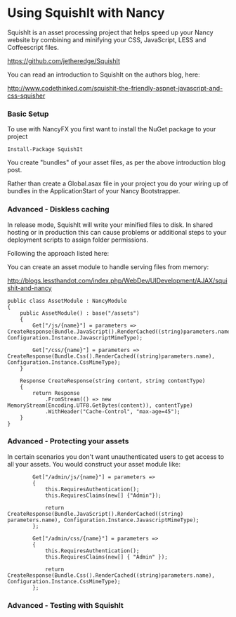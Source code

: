 # Using SquishIt with Nancy

SquishIt is an asset processing project that helps speed up your Nancy website by combining and minifying your CSS, JavaScript, LESS and Coffeescript files.

https://github.com/jetheredge/SquishIt

You can read an introduction to SquishIt on the authors blog, here:

http://www.codethinked.com/squishit-the-friendly-aspnet-javascript-and-css-squisher

### Basic Setup

To use with NancyFX you first want to install the NuGet package to your project

`Install-Package SquishIt`

You create "bundles" of your asset files, as per the above introduction blog post.

Rather than create a Global.asax file in your project you do your wiring up of bundles in the ApplicationStart of your Nancy Bootstrapper.

### Advanced - Diskless caching

In release mode, SquishIt will write your minified files to disk. In shared hosting or in production this can cause problems or additional steps to your deployment scripts to assign folder permissions.

Following the approach listed here:

You can create an asset module to handle serving files from memory:

http://blogs.lessthandot.com/index.php/WebDev/UIDevelopment/AJAX/squishit-and-nancy

    public class AssetModule : NancyModule
    {
        public AssetModule() : base("/assets")
        {
            Get["/js/{name}"] = parameters => CreateResponse(Bundle.JavaScript().RenderCached((string)parameters.name), Configuration.Instance.JavascriptMimeType);

            Get["/css/{name}"] = parameters => CreateResponse(Bundle.Css().RenderCached((string)parameters.name), Configuration.Instance.CssMimeType);
        }

        Response CreateResponse(string content, string contentType)
        {
            return Response
                .FromStream(() => new MemoryStream(Encoding.UTF8.GetBytes(content)), contentType)
                .WithHeader("Cache-Control", "max-age=45");
        }
    }

### Advanced - Protecting your assets

In certain scenarios you don't want unauthenticated users to get access to all your assets. You would construct your asset module like:

            Get["/admin/js/{name}"] = parameters =>
            {
                this.RequiresAuthentication();
                this.RequiresClaims(new[] {"Admin"});

                return CreateResponse(Bundle.JavaScript().RenderCached((string) parameters.name), Configuration.Instance.JavascriptMimeType);
            };

            Get["/admin/css/{name}"] = parameters =>
            {
                this.RequiresAuthentication();
                this.RequiresClaims(new[] { "Admin" });

                return CreateResponse(Bundle.Css().RenderCached((string)parameters.name), Configuration.Instance.CssMimeType);
            };

### Advanced - Testing with SquishIt